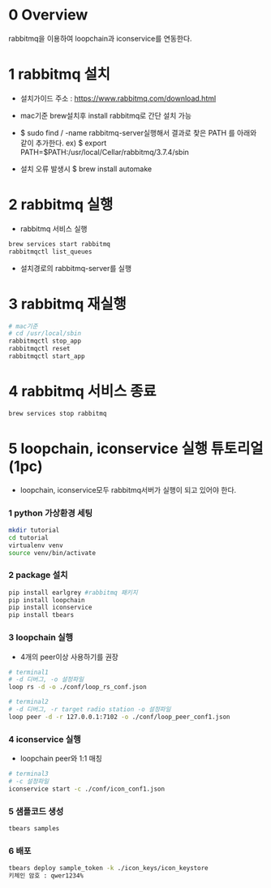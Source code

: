 0 Overview
============
rabbitmq을 이용하여 loopchain과 iconservice를 연동한다.

1 rabbitmq 설치
============

* 설치가이드 주소 : https://www.rabbitmq.com/download.html

* mac기준 brew설치후 install rabbitmq로 간단 설치 가능

* $ sudo find / -name rabbitmq-server실행해서 결과로 찾은 PATH 를 아래와 같이 추가한다.
ex) $ export PATH=$PATH:/usr/local/Cellar/rabbitmq/3.7.4/sbin

* 설치 오류 발생시 $ brew install automake

2 rabbitmq 실행
============

* rabbitmq 서비스 실행
```bash
brew services start rabbitmq
rabbitmqctl list_queues
```

* 설치경로의 rabbitmq-server를 실행

3 rabbitmq 재실행
============

```bash
# mac기준
# cd /usr/local/sbin
rabbitmqctl stop_app
rabbitmqctl reset
rabbitmqctl start_app
```

4 rabbitmq 서비스 종료
============

```bash
brew services stop rabbitmq
```

5 loopchain, iconservice 실행 튜토리얼 (1pc)
============

* loopchain, iconservice모두 rabbitmq서버가 실행이 되고 있어야 한다.

### 1 python 가상환경 세팅
```bash
mkdir tutorial
cd tutorial
virtualenv venv
source venv/bin/activate
```
### 2 package 설치
```bash
pip install earlgrey #rabbitmq 패키지
pip install loopchain
pip install iconservice
pip install tbears
```

### 3 loopchain 실행
* 4개의 peer이상 사용하기를 권장
``` bash
# terminal1
# -d 디버그, -o 설정파일
loop rs -d -o ./conf/loop_rs_conf.json

# terminal2
# -d 디버그, -r target radio station -o 설정파일
loop peer -d -r 127.0.0.1:7102 -o ./conf/loop_peer_conf1.json
```

### 4 iconservice 실행
* loopchain peer와 1:1 매칭
``` bash
# terminal3
# -c 설정파일
iconservice start -c ./conf/icon_conf1.json
```

### 5 샘플코드 생성
```bash
tbears samples
```

### 6 배포
``` bash
tbears deploy sample_token -k ./icon_keys/icon_keystore
키체인 암호 : qwer1234%
```

